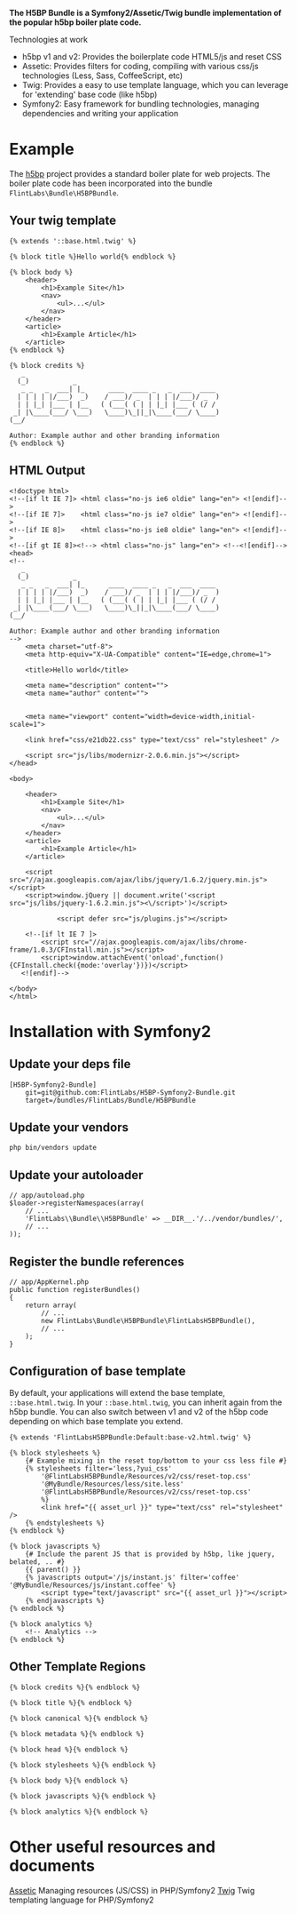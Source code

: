 **The H5BP Bundle is a Symfony2/Assetic/Twig bundle implementation of the popular h5bp boiler plate code.**

Technologies at work

* h5bp v1 and v2: Provides the boilerplate code HTML5/js and reset CSS
* Assetic: Provides filters for coding, compiling with various css/js technologies (Less, Sass, CoffeeScript, etc)
* Twig: Provides a easy to use template language, which you can leverage for 'extending' base code (like h5bp)
* Symfony2: Easy framework for bundling technologies, managing dependencies and writing your application

# Example
The [h5bp](http://html5boilerplate.com/) project provides a standard boiler plate for web projects. The boiler plate code has been incorporated into the bundle `FlintLabs\Bundle\H5BPBundle`.

## Your twig template

    {% extends '::base.html.twig' %}

    {% block title %}Hello world{% endblock %}

    {% block body %}
        <header>
            <h1>Example Site</h1>
            <nav>
                <ul>...</ul>
            </nav>
        </header>
        <article>
            <h1>Example Article</h1>
        </article>
    {% endblock %}

    {% block credits %}
       _
      (_)           _
       _ _   _  ___| |_      ____  ____ _   _  ___  ____
      | | | | |/___)  _)    / ___)/ _  | | | |/___)/ _  )
      | | |_| |___ | |__   ( (___( ( | | |_| |___ ( (/ /
     _| |\____(___/ \___)   \____)\_||_|\____(___/ \____)
    (__/

    Author: Example author and other branding information
    {% endblock %}

## HTML Output

    <!doctype html>
    <!--[if lt IE 7]> <html class="no-js ie6 oldie" lang="en"> <![endif]-->
    <!--[if IE 7]>    <html class="no-js ie7 oldie" lang="en"> <![endif]-->
    <!--[if IE 8]>    <html class="no-js ie8 oldie" lang="en"> <![endif]-->
    <!--[if gt IE 8]><!--> <html class="no-js" lang="en"> <!--<![endif]-->
    <head>
    <!--
       _
      (_)           _
       _ _   _  ___| |_      ____  ____ _   _  ___  ____
      | | | | |/___)  _)    / ___)/ _  | | | |/___)/ _  )
      | | |_| |___ | |__   ( (___( ( | | |_| |___ ( (/ /
     _| |\____(___/ \___)   \____)\_||_|\____(___/ \____)
    (__/

    Author: Example author and other branding information
    -->
        <meta charset="utf-8">
        <meta http-equiv="X-UA-Compatible" content="IE=edge,chrome=1">

        <title>Hello world</title>

        <meta name="description" content="">
        <meta name="author" content="">


        <meta name="viewport" content="width=device-width,initial-scale=1">

        <link href="css/e21db22.css" type="text/css" rel="stylesheet" />

        <script src="js/libs/modernizr-2.0.6.min.js"></script>
    </head>

    <body>

        <header>
            <h1>Example Site</h1>
            <nav>
                <ul>...</ul>
            </nav>
        </header>
        <article>
            <h1>Example Article</h1>
        </article>

        <script src="//ajax.googleapis.com/ajax/libs/jquery/1.6.2/jquery.min.js"></script>
        <script>window.jQuery || document.write('<script src="js/libs/jquery-1.6.2.min.js"><\/script>')</script>

                <script defer src="js/plugins.js"></script>

        <!--[if lt IE 7 ]>
            <script src="//ajax.googleapis.com/ajax/libs/chrome-frame/1.0.3/CFInstall.min.js"></script>
            <script>window.attachEvent('onload',function(){CFInstall.check({mode:'overlay'})})</script>
       <![endif]-->

    </body>
    </html>

# Installation with Symfony2

## Update your deps file

    [H5BP-Symfony2-Bundle]
        git=git@github.com:FlintLabs/H5BP-Symfony2-Bundle.git
        target=/bundles/FlintLabs/Bundle/H5BPBundle

## Update your vendors

    php bin/vendors update

## Update your autoloader

    // app/autoload.php
    $loader->registerNamespaces(array(
        // ...
        'FlintLabs\\Bundle\\H5BPBundle' => __DIR__.'/../vendor/bundles/',
        // ...
    ));

## Register the bundle references

    // app/AppKernel.php
    public function registerBundles()
    {
        return array(
            // ...
            new FlintLabs\Bundle\H5BPBundle\FlintLabsH5BPBundle(),
            // ...
        );
    }

## Configuration of base template

By default, your applications will extend the base template, `::base.html.twig`. In your `::base.html.twig`, you can inherit again from the h5bp bundle. You can also switch between v1 and v2 of the h5bp code depending on which base template you extend.


    {% extends 'FlintLabsH5BPBundle:Default:base-v2.html.twig' %}

    {% block stylesheets %}
        {# Example mixing in the reset top/bottom to your css less file #}
        {% stylesheets filter='less,?yui_css'
            '@FlintLabsH5BPBundle/Resources/v2/css/reset-top.css'
            '@MyBundle/Resources/less/site.less'
            '@FlintLabsH5BPBundle/Resources/v2/css/reset-top.css'
            %}
            <link href="{{ asset_url }}" type="text/css" rel="stylesheet" />
        {% endstylesheets %}
    {% endblock %}

    {% block javascripts %}
        {# Include the parent JS that is provided by h5bp, like jquery, belated, .. #}
        {{ parent() }}
        {% javascripts output='/js/instant.js' filter='coffee' '@MyBundle/Resources/js/instant.coffee' %}
            <script type="text/javascript" src="{{ asset_url }}"></script>
        {% endjavascripts %}
    {% endblock %}

    {% block analytics %}
        <!-- Analytics -->
    {% endblock %}

## Other Template Regions

    {% block credits %}{% endblock %}

    {% block title %}{% endblock %}

    {% block canonical %}{% endblock %}

    {% block metadata %}{% endblock %}

    {% block head %}{% endblock %}

    {% block stylesheets %}{% endblock %}

    {% block body %}{% endblock %}

    {% block javascripts %}{% endblock %}

    {% block analytics %}{% endblock %}

# Other useful resources and documents
[Assetic](https://github.com/kriswallsmith/assetic) Managing resources (JS/CSS) in PHP/Symfony2
[Twig](http://twig.sensiolabs.org/) Twig templating language for PHP/Symfony2